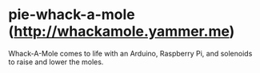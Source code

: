 # pie-whack-a-mole (http://whackamole.yammer.me)
 
Whack-A-Mole comes to life with an Arduino, Raspberry Pi, and solenoids to raise and lower the moles.
